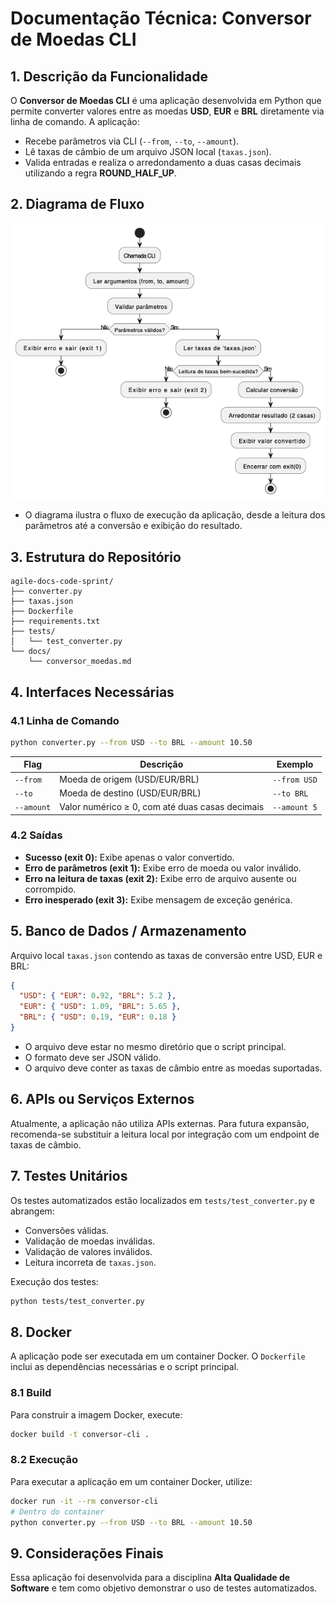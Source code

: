 # Documentação Técnica: Conversor de Moedas CLI

## 1. Descrição da Funcionalidade

O **Conversor de Moedas CLI** é uma aplicação desenvolvida em Python que permite converter valores entre as moedas **USD**, **EUR** e **BRL** diretamente via linha de comando. A aplicação:

- Recebe parâmetros via CLI (`--from`, `--to`, `--amount`).
- Lê taxas de câmbio de um arquivo JSON local (`taxas.json`).
- Valida entradas e realiza o arredondamento a duas casas decimais utilizando a regra **ROUND_HALF_UP**.

## 2. Diagrama de Fluxo

![Diagrama de Fluxo](Diagrama-converter.drawio.png)

- O diagrama ilustra o fluxo de execução da aplicação, desde a leitura dos parâmetros até a conversão e exibição do resultado.

## 3. Estrutura do Repositório

```
agile-docs-code-sprint/
├── converter.py
├── taxas.json
├── Dockerfile
├── requirements.txt
├── tests/
│   └── test_converter.py
└── docs/
    └── conversor_moedas.md
```

## 4. Interfaces Necessárias

### 4.1 Linha de Comando

```bash
python converter.py --from USD --to BRL --amount 10.50
```

| Flag       | Descrição                                       | Exemplo      |
| ---------- | ----------------------------------------------- | ------------ |
| `--from`   | Moeda de origem (USD/EUR/BRL)                   | `--from USD` |
| `--to`     | Moeda de destino (USD/EUR/BRL)                  | `--to BRL`   |
| `--amount` | Valor numérico ≥ 0, com até duas casas decimais | `--amount 5` |

### 4.2 Saídas

- **Sucesso (exit 0):** Exibe apenas o valor convertido.
- **Erro de parâmetros (exit 1):** Exibe erro de moeda ou valor inválido.
- **Erro na leitura de taxas (exit 2):** Exibe erro de arquivo ausente ou corrompido.
- **Erro inesperado (exit 3):** Exibe mensagem de exceção genérica.

## 5. Banco de Dados / Armazenamento

Arquivo local `taxas.json` contendo as taxas de conversão entre USD, EUR e BRL:

```json
{
  "USD": { "EUR": 0.92, "BRL": 5.2 },
  "EUR": { "USD": 1.09, "BRL": 5.65 },
  "BRL": { "USD": 0.19, "EUR": 0.18 }
}
```

- O arquivo deve estar no mesmo diretório que o script principal.
- O formato deve ser JSON válido.
- O arquivo deve conter as taxas de câmbio entre as moedas suportadas.

## 6. APIs ou Serviços Externos

Atualmente, a aplicação não utiliza APIs externas. Para futura expansão, recomenda-se substituir a leitura local por integração com um endpoint de taxas de câmbio.

## 7. Testes Unitários

Os testes automatizados estão localizados em `tests/test_converter.py` e abrangem:

- Conversões válidas.
- Validação de moedas inválidas.
- Validação de valores inválidos.
- Leitura incorreta de `taxas.json`.

Execução dos testes:

```bash
python tests/test_converter.py
```

## 8. Docker

A aplicação pode ser executada em um container Docker. O `Dockerfile` inclui as dependências necessárias e o script principal.

### 8.1 Build

Para construir a imagem Docker, execute:

```bash
docker build -t conversor-cli .
```

### 8.2 Execução

Para executar a aplicação em um container Docker, utilize:

```bash
docker run -it --rm conversor-cli
# Dentro do container
python converter.py --from USD --to BRL --amount 10.50
```

## 9. Considerações Finais

Essa aplicação foi desenvolvida para a disciplina **Alta Qualidade de Software** e tem como objetivo demonstrar o uso de testes automatizados.

```

```

